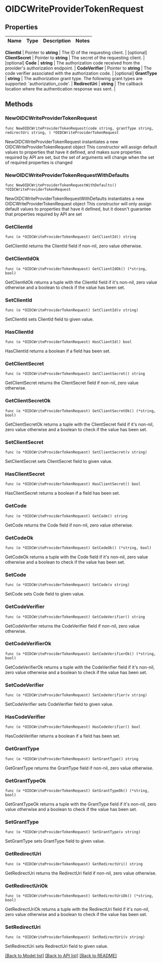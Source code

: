 # OIDCWriteProviderTokenRequest


## Properties

Name | Type | Description | Notes
------------ | ------------- | ------------- | -------------


**ClientId** | Pointer to **string** | The ID of the requesting client. | [optional] 
**ClientSecret** | Pointer to **string** | The secret of the requesting client. | [optional] 
**Code** | **string** | The authorization code received from the provider&#x27;s authorization endpoint. | 
**CodeVerifier** | Pointer to **string** | The code verifier associated with the authorization code. | [optional] 
**GrantType** | **string** | The authorization grant type. The following grant types are supported: &#x27;authorization_code&#x27;. | 
**RedirectUri** | **string** | The callback location where the authentication response was sent. | 



## Methods


### NewOIDCWriteProviderTokenRequest

`func NewOIDCWriteProviderTokenRequest(code string, grantType string, redirectUri string, ) *OIDCWriteProviderTokenRequest`

NewOIDCWriteProviderTokenRequest instantiates a new OIDCWriteProviderTokenRequest object
This constructor will assign default values to properties that have it defined,
and makes sure properties required by API are set, but the set of arguments
will change when the set of required properties is changed

### NewOIDCWriteProviderTokenRequestWithDefaults

`func NewOIDCWriteProviderTokenRequestWithDefaults() *OIDCWriteProviderTokenRequest`

NewOIDCWriteProviderTokenRequestWithDefaults instantiates a new OIDCWriteProviderTokenRequest object
This constructor will only assign default values to properties that have it defined,
but it doesn't guarantee that properties required by API are set


### GetClientId

`func (o *OIDCWriteProviderTokenRequest) GetClientId() string`

GetClientId returns the ClientId field if non-nil, zero value otherwise.

### GetClientIdOk

`func (o *OIDCWriteProviderTokenRequest) GetClientIdOk() (*string, bool)`

GetClientIdOk returns a tuple with the ClientId field if it's non-nil, zero value otherwise
and a boolean to check if the value has been set.

### SetClientId

`func (o *OIDCWriteProviderTokenRequest) SetClientId(v string)`

SetClientId sets ClientId field to given value.


### HasClientId

`func (o *OIDCWriteProviderTokenRequest) HasClientId() bool`

HasClientId returns a boolean if a field has been set.




### GetClientSecret

`func (o *OIDCWriteProviderTokenRequest) GetClientSecret() string`

GetClientSecret returns the ClientSecret field if non-nil, zero value otherwise.

### GetClientSecretOk

`func (o *OIDCWriteProviderTokenRequest) GetClientSecretOk() (*string, bool)`

GetClientSecretOk returns a tuple with the ClientSecret field if it's non-nil, zero value otherwise
and a boolean to check if the value has been set.

### SetClientSecret

`func (o *OIDCWriteProviderTokenRequest) SetClientSecret(v string)`

SetClientSecret sets ClientSecret field to given value.


### HasClientSecret

`func (o *OIDCWriteProviderTokenRequest) HasClientSecret() bool`

HasClientSecret returns a boolean if a field has been set.




### GetCode

`func (o *OIDCWriteProviderTokenRequest) GetCode() string`

GetCode returns the Code field if non-nil, zero value otherwise.

### GetCodeOk

`func (o *OIDCWriteProviderTokenRequest) GetCodeOk() (*string, bool)`

GetCodeOk returns a tuple with the Code field if it's non-nil, zero value otherwise
and a boolean to check if the value has been set.

### SetCode

`func (o *OIDCWriteProviderTokenRequest) SetCode(v string)`

SetCode sets Code field to given value.





### GetCodeVerifier

`func (o *OIDCWriteProviderTokenRequest) GetCodeVerifier() string`

GetCodeVerifier returns the CodeVerifier field if non-nil, zero value otherwise.

### GetCodeVerifierOk

`func (o *OIDCWriteProviderTokenRequest) GetCodeVerifierOk() (*string, bool)`

GetCodeVerifierOk returns a tuple with the CodeVerifier field if it's non-nil, zero value otherwise
and a boolean to check if the value has been set.

### SetCodeVerifier

`func (o *OIDCWriteProviderTokenRequest) SetCodeVerifier(v string)`

SetCodeVerifier sets CodeVerifier field to given value.


### HasCodeVerifier

`func (o *OIDCWriteProviderTokenRequest) HasCodeVerifier() bool`

HasCodeVerifier returns a boolean if a field has been set.




### GetGrantType

`func (o *OIDCWriteProviderTokenRequest) GetGrantType() string`

GetGrantType returns the GrantType field if non-nil, zero value otherwise.

### GetGrantTypeOk

`func (o *OIDCWriteProviderTokenRequest) GetGrantTypeOk() (*string, bool)`

GetGrantTypeOk returns a tuple with the GrantType field if it's non-nil, zero value otherwise
and a boolean to check if the value has been set.

### SetGrantType

`func (o *OIDCWriteProviderTokenRequest) SetGrantType(v string)`

SetGrantType sets GrantType field to given value.





### GetRedirectUri

`func (o *OIDCWriteProviderTokenRequest) GetRedirectUri() string`

GetRedirectUri returns the RedirectUri field if non-nil, zero value otherwise.

### GetRedirectUriOk

`func (o *OIDCWriteProviderTokenRequest) GetRedirectUriOk() (*string, bool)`

GetRedirectUriOk returns a tuple with the RedirectUri field if it's non-nil, zero value otherwise
and a boolean to check if the value has been set.

### SetRedirectUri

`func (o *OIDCWriteProviderTokenRequest) SetRedirectUri(v string)`

SetRedirectUri sets RedirectUri field to given value.










[[Back to Model list]](../README.md#documentation-for-models) [[Back to API list]](../README.md#documentation-for-api-endpoints) [[Back to README]](../README.md)


